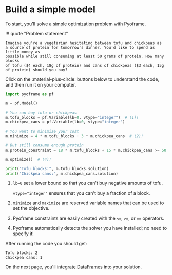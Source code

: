 # Build a simple model

<!-- invisible-code-block: python
import os

os.chdir(os.path.join(os.getcwd(), "docs/learn/get-started/basic-example"))
-->

To start, you'll solve a simple optimization problem with Pyoframe.

!!! quote "Problem statement"

    Imagine you're a vegetarian hesitating between tofu and chickpeas as
    a source of protein for tomorrow's dinner. You'd like to spend as little money as
    possible while still consuming at least 50 grams of protein. How many blocks
    of tofu ($4 each, 18g of protein) and cans of chickpeas ($3 each, 15g of protein) should you buy?

Click on the :material-plus-circle: buttons below to understand the code, and then run it on your computer.

```python
import pyoframe as pf

m = pf.Model()

# You can buy tofu or chickpeas
m.tofu_blocks = pf.Variable(lb=0, vtype="integer")  # (1)!
m.chickpea_cans = pf.Variable(lb=0, vtype="integer")

# You want to minimize your cost
m.minimize = 4 * m.tofu_blocks + 3 * m.chickpea_cans  # (2)!

# But still consume enough protein
m.protein_constraint = 18 * m.tofu_blocks + 15 * m.chickpea_cans >= 50  # (3)!

m.optimize()  # (4)!

print("Tofu blocks:", m.tofu_blocks.solution)
print("Chickpea cans:", m.chickpea_cans.solution)
```

<!-- invisible-code-block: python
assert m.tofu_blocks.solution == 2
assert m.chickpea_cans.solution == 1
-->

1. `lb=0` set a lower bound so that you can't buy negative amounts of tofu. 
    
    `vtype="integer"` ensures that you can't buy a fraction of a block.

2. `minimize` and `maximize` are reserved variable names that can be used to set the objective.
3. Pyoframe constraints are easily created with the `<=`, `>=`, or `==` operators.
4. Pyoframe automatically detects the solver you have installed; no need to specify it!

After running the code you should get:

```console
Tofu blocks: 2
Chickpea cans: 1
```

On the next page, you'll [integrate DataFrames](./example-with-dimensions.md) into your solution.
